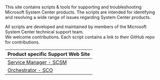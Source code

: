 This site contains scripts & tools for supporting and troubleshooting Microsoft System Center products. The scripts are intended for identifying and resolving a wide range of issues regarding System Center products. 

All scripts are developed and maintained by members of the Microsoft System Center technical support team.  
We welcome contributions. Each script contains a link to their GitHub repo for contributions.

| Product specific Support Web Site |   
| :------------------------ | 
| [Service Manager - SCSM](https://khusmeno-ms.github.io/CSS-SystemCenter-ServiceManager) |
| [Orchestrator - SCO](https://khusmeno-ms.github.io/CSS-SystemCenter-Orchestrator)  | 

